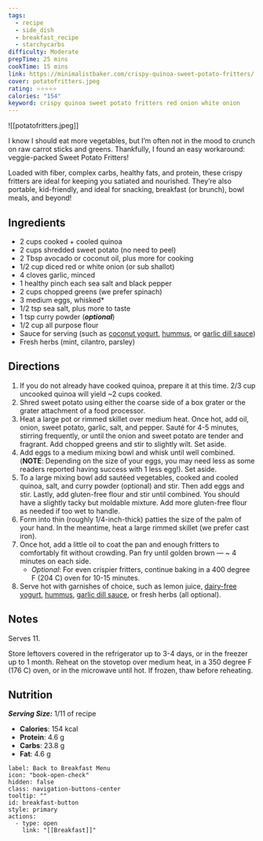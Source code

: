 ```yaml
---
tags:
  - recipe
  - side_dish
  - breakfast_recipe
  - starchycarbs
difficulty: Moderate
prepTime: 25 mins
cookTime: 15 mins
link: https://minimalistbaker.com/crispy-quinoa-sweet-potato-fritters/
cover: potatofritters.jpeg
rating: ⭐️⭐️⭐️⭐️⭐️
calories: "154"
keyword: crispy quinoa sweet potato fritters red onion white onion
---
```


![[potatofritters.jpeg]]

I know I should eat more vegetables, but I’m often not in the mood to crunch on raw carrot sticks and greens. Thankfully, I found an easy workaround: veggie-packed Sweet Potato Fritters!

Loaded with fiber, complex carbs, healthy fats, and protein, these crispy fritters are ideal for keeping you satiated and nourished. They’re also portable, kid-friendly, and ideal for snacking, breakfast (or brunch), bowl meals, and beyond!

## Ingredients
- 2 cups cooked + cooled quinoa
- 2 cups shredded sweet potato (no need to peel)
- 2 Tbsp avocado or coconut oil, plus more for cooking
- 1/2 cup diced red or white onion (or sub shallot)
- 4 cloves garlic, minced
- 1 healthy pinch each sea salt and black pepper
- 2 cups chopped greens (we prefer spinach)
- 3 medium eggs, whisked* 
- 1/2 tsp sea salt, plus more to taste
- 1 tsp curry powder (_**optional**_)
- 1/2 cup all purpose flour
- Sauce for serving (such as [coconut yogurt](https://minimalistbaker.com/easy-2-ingredient-coconut-yogurt/), [hummus](https://minimalistbaker.com/best-ever-5-minute-microwave-hummus/), or [garlic dill sauce](https://minimalistbaker.com/4-ingredient-garlic-dill-sauce/))
- Fresh herbs (mint, cilantro, parsley)


## Directions
1. If you do not already have cooked quinoa, prepare it at this time. 2/3 cup uncooked quinoa will yield ~2 cups cooked.
2. Shred sweet potato using either the coarse side of a box grater or the grater attachment of a food processor.
3. Heat a large pot or rimmed skillet over medium heat. Once hot, add oil, onion, sweet potato, garlic, salt, and pepper. Sauté for 4-5 minutes, stirring frequently, or until the onion and sweet potato are tender and fragrant. Add chopped greens and stir to slightly wilt. Set aside.
4. Add eggs to a medium mixing bowl and whisk until well combined. (**NOTE**: Depending on the size of your eggs, you may need less as some readers reported having success with 1 less egg!). Set aside.
5. To a large mixing bowl add sautéed vegetables, cooked and cooled quinoa, salt, and curry powder (optional) and stir. Then add eggs and stir. Lastly, add gluten-free flour and stir until combined. You should have a slightly tacky but moldable mixture. Add more gluten-free flour as needed if too wet to handle.
6. Form into thin (roughly 1/4-inch-thick) patties the size of the palm of your hand. In the meantime, heat a large rimmed skillet (we prefer cast iron).
7. Once hot, add a little oil to coat the pan and enough fritters to comfortably fit without crowding. Pan fry until golden brown — ~ 4 minutes on each side.
	- _Optional_: For even crispier fritters, continue baking in a 400 degree F (204 C) oven for 10-15 minutes.
8. Serve hot with garnishes of choice, such as lemon juice, [dairy-free yogurt](https://minimalistbaker.com/easy-2-ingredient-coconut-yogurt/), [hummus](https://minimalistbaker.com/best-ever-5-minute-microwave-hummus/), [garlic dill sauce](https://minimalistbaker.com/4-ingredient-garlic-dill-sauce/), or fresh herbs (all optional). 

## Notes
Serves 11.

Store leftovers covered in the refrigerator up to 3-4 days, or in the freezer up to 1 month. Reheat on the stovetop over medium heat, in a 350 degree F (176 C) oven, or in the microwave until hot. If frozen, thaw before reheating.
## Nutrition
***Serving Size:*** 1/11 of recipe
- **Calories**: 154 kcal
- **Protein**: 4.6 g
- **Carbs**: 23.8 g
- **Fat**: 4.6 g


```meta-bind-button
label: Back to Breakfast Menu
icon: "book-open-check"
hidden: false
class: navigation-buttons-center
tooltip: ""
id: breakfast-button
style: primary
actions:
  - type: open
    link: "[[Breakfast]]"

```
 
